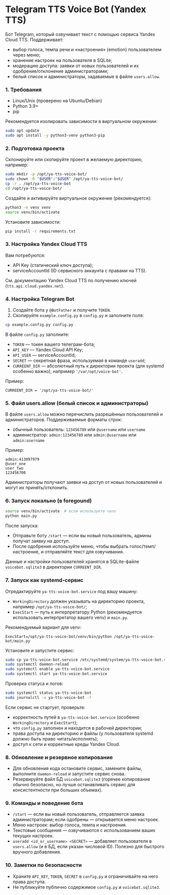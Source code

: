# Telegram TTS Voice Bot (Yandex TTS)

Бот Telegram, который озвучивает текст с помощью сервиса Yandex Cloud TTS. Поддерживает:
- выбор голоса, темпа речи и «настроения» (emotion) пользователем через меню;
- хранение настроек на пользователя в SQLite;
- модерацию доступа: заявки от новых пользователей и их одобрение/отклонение администраторами;
- белый список и администраторы, задаваемые в файле `users.allow`.

### 1. Требования
- Linux/Unix (проверено на Ubuntu/Debian)
- Python 3.9+
- pip

Рекомендуется изолировать зависимости в виртуальном окружении:
```bash
sudo apt update
sudo apt install -y python3-venv python3-pip
```

### 2. Подготовка проекта
Склонируйте или скопируйте проект в желаемую директорию, например:
```bash
sudo mkdir -p /opt/ya-tts-voice-bot/
sudo chown -R "$USER":"$USER" /opt/ya-tts-voice-bot/
cp -r . /opt/ya-tts-voice-bot
cd /opt/ya-tts-voice-bot/
```

Создайте и активируйте виртуальное окружение (рекомендуется):
```bash
python3 -m venv venv
source venv/bin/activate
```

Установите зависимости:
```bash
pip install -r requirements.txt
```

### 3. Настройка Yandex Cloud TTS
Вам потребуются:
- API Key (статический ключ доступа);
- serviceAccountId (ID сервисного аккаунта с правами на TTS).

См. документацию Yandex Cloud TTS по получению ключей (`tts.api.cloud.yandex.net`).

### 4. Настройка Telegram Bot
1. Создайте бота у `@BotFather` и получите `TOKEN`.
2. Скопируйте `example.config.py` в `config.py` и заполните поля:

```bash
cp example.config.py config.py
```

В файле `config.py` заполните:
- `TOKEN` — токен вашего телеграм-бота;
- `API_KEY` — Yandex Cloud API Key;
- `API_USER` — serviceAccountId;
- `SECRET` — секретная фраза, используемая в команде `useradd`;
- `CURREENT_DIR` — абсолютный путь к директории проекта (для systemd особенно важно), например `'/var/opt/voice-bot'`.

Пример:
```
CURREENT_DIR = '/opt/ya-tts-voice-bot/'
```

### 5. Файл users.allow (белый список и администраторы)
В файле `users.allow` можно перечислить разрешённых пользователей и администраторов. Поддерживаемые форматы строк:
- обычный пользователь: `123456789` или `@username` или `username`
- администратор: `admin:123456789` или `admin:@username` или `admin:username`

Пример:
```
admin:413097979
@user_one
user_two
123456700
```

Администраторы получают заявки на доступ от новых пользователей и могут их принять/отклонить.

### 6. Запуск локально (в foregound)
```bash
source venv/bin/activate  # если используете venv
python main.py
```

После запуска:
- Отправьте боту `/start` — если вы новый пользователь, админы получат заявку на доступ.
- После одобрения используйте меню, чтобы выбрать голос/темп/настроение, и отправляйте текст для озвучивания.

Данные и настройки пользователей хранятся в SQLite-файле `voicebot.sqlite3` в директории `CURREENT_DIR`.

### 7. Запуск как systemd-сервис
Отредактируйте `ya-tts-voice-bot.service` под вашу машину:
- `WorkingDirectory` должен указывать на директорию проекта, например `/opt/ya-tts-voice-bot/`;
- `ExecStart` — путь к интерпретатору Python (рекомендуется использовать интерпретатор вашего venv) и `main.py`.

Рекомендуемый вариант для venv:
```
ExecStart=/opt/ya-tts-voice-bot/venv/bin/python /opt/ya-tts-voice-bot/main.py
```

Установите и запустите сервис:
```bash
sudo cp ya-tts-voice-bot.service /etc/systemd/system/ya-tts-voice-bot.service
sudo systemctl daemon-reload
sudo systemctl enable ya-tts-voice-bot.service
sudo systemctl start ya-tts-voice-bot.service
```

Проверка статуса и логов:
```bash
sudo systemctl status ya-tts-voice-bot
sudo journalctl -u ya-tts-voice-bot -f
```

Если сервис не стартует, проверьте:
- корректность путей в `ya-tts-voice-bot.service` (особенно `WorkingDirectory` и `ExecStart`);
- что `config.py` заполнен и находится в рабочей директории;
- права доступа на директорию и файлы (у пользователя systemd должно быть право читать/исполнять);
- доступ к сети и корректные креды Yandex Cloud.

### 8. Обновление и резервное копирование
- Для обновления кода остановите сервис, замените файлы, выполните `daemon-reload` и запустите сервис снова.
- Резервируйте файл БД `voicebot.sqlite3` (горячее копирование обычно безопасно, но лучше останавливать сервис для консистентности при больших объемах).

### 9. Команды и поведение бота
- `/start` — если вы новый пользователь, отправляется заявка администраторам; если одобрены — открывается меню настроек.
- Меню настроек: выбор голоса, темпа и настроения.
- Текстовые сообщения — озвучиваются с использованием ваших текущих настроек.
- `useradd <id_or_username> <SECRET>` — добавляет пользователя в `users.allow` (и в БД, если указан числовой ID). Полезно для быстрого вручного добавления.

### 10. Заметки по безопасности
- Храните `API_KEY`, `TOKEN`, `SECRET` в `config.py` и ограничивайте на него права доступа.
- Не публикуйте публично содержимое `config.py` и `voicebot.sqlite3`.